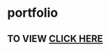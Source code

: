 # portfolio
## TO VIEW [CLICK HERE](https://vivek286.github.io/portfolio/new%20portfolio/index.html) 

